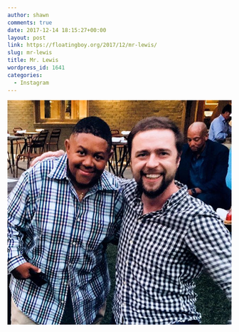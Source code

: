 ```yaml
---
author: shawn
comments: true
date: 2017-12-14 18:15:27+00:00
layout: post
link: https://floatingboy.org/2017/12/mr-lewis/
slug: mr-lewis
title: Mr. Lewis
wordpress_id: 1641
categories:
  - Instagram
---
```


[![Mr. Lewis](/assets/media/2017/12/22427137_337370040007663_7702079961888194560_n.jpg)](/assets/media/2017/12/22427137_337370040007663_7702079961888194560_n.jpg)
